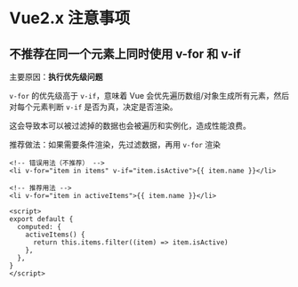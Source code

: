 # Vue2.x 注意事项

## 不推荐在同一个元素上同时使用 v-for 和 v-if

主要原因：**执行优先级问题**

`v-for` 的优先级高于 `v-if`，意味着 Vue 会优先遍历数组/对象生成所有元素，然后对每个元素判断 `v-if` 是否为真，决定是否渲染。

这会导致本可以被过滤掉的数据也会被遍历和实例化，造成性能浪费。

推荐做法：如果需要条件渲染，先过滤数据，再用 `v-for` 渲染

```vue
<!-- 错误用法（不推荐） -->
<li v-for="item in items" v-if="item.isActive">{{ item.name }}</li>

<!-- 推荐用法 -->
<li v-for="item in activeItems">{{ item.name }}</li>

<script>
export default {
  computed: {
    activeItems() {
      return this.items.filter((item) => item.isActive)
    },
  },
}
</script>
```
